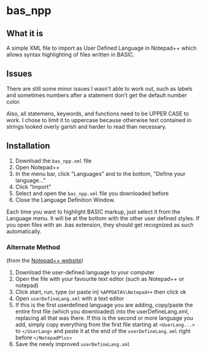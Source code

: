 # bas_npp
## What it is
A simple XML file to import as User Defined Language in Notepad++ which allows syntax highlighting of files written in BASIC.

## Issues
There are still some minor issues I wasn't able to work out, such as labels and sometimes numbers after a statement don’t get the default number color.

Also, all statemens, keywords, and functions need to be UPPER CASE to work. I chose to limit it to uppercase because otherwise text contained in strings looked overly garish and harder to read than necessary.


## Installation

1. Download the `bas_npp.xml` file
2. Open Notepad++
3. In the menu bar, click "Languages" and to the bottom, "Define your language..."
4. Click "Import"
5. Select and open the `bas_npp.xml` file you downloaded before
6. Close the Language Definition Window.

Each time you want to highlight BASIC markup, just select it from the Language menu. It will be at the bottom with the other user defined styles.
If you open files with an .bas extension, they should get recognized as such automatically.

### Alternate Method
(from the [Notepad++ website](http://notepad-plus.sourceforge.net/uk/site.htm))

1. Download the user-defined language to your computer
2. Open the file with your favourite text editor (such as Notepad++ or notepad)
3. Click start, run, type (or paste in) `%APPDATA%\Notepad++` then click ok
4. Open `userDefineLang.xml` with a text editor
5. If this is the first userdefined language you are adding, copy/paste the entire first file (which you downloaded) into the userDefineLang.xml, replacing all that was there. If this is the second or more language you add, simply copy everything from the first file starting at `<UserLang...>` to `</UserLang>` and paste it at the end of the `userDefineLang.xml` right before `</NotepadPlus>`
6. Save the newly improved `userDefineLang.xml`
